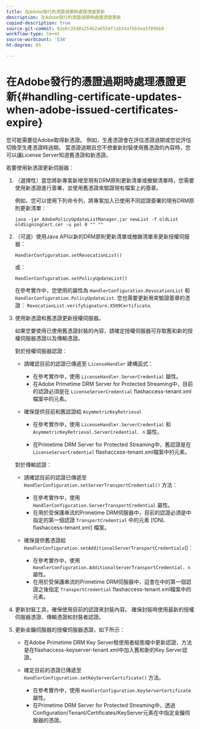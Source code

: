 ```yaml
---
title: 在Adobe發行的憑證過期時處理憑證更新
description: 在Adobe發行的憑證過期時處理憑證更新
copied-description: true
source-git-commit: 02ebc3548a254b2a6554f1ab34afbb3ea5f09bb8
workflow-type: tm+mt
source-wordcount: '534'
ht-degree: 0%

---
```


# 在Adobe發行的憑證過期時處理憑證更新{#handling-certificate-updates-when-adobe-issued-certificates-expire}

您可能需要從Adobe取得新憑證。 例如，生產憑證會在評估憑證過期或您從評估切換至生產憑證時過期。 當憑證過期且您不想重新封裝使用舊憑證的內容時，您可以讓License Server知道舊憑證和新憑證。

若要使用新憑證更新伺服器：

1. （選擇性）當您將新專案新增至現有DRM原則更新清單或撤銷清單時，您需要使用新憑證進行簽署，並使用舊憑證來驗證現有檔案上的簽章。

   例如，您可以使用下列命令列，將專案加入已使用不同認證簽署的現有DRM原則更新清單：

   ```
   java -jar AdobePolicyUpdateListManager.jar newList -f oldList oldSigningCert.cer -u pol 0 "" ""
   ```

1. （可選）使用Java API以新的DRM原則更新清單或撤銷清單來更新授權伺服器：

   ```
   HandlerConfiguration.setRevocationList() 
   ```

   或：

   ```
   HandlerConfiguration.setPolicyUpdateList()
   ```

   在參考實作中，您使用的屬性為 `HandlerConfiguration.RevocationList` 和 `HandlerConfiguration.PolicyUpdateList`. 您也需要更新用來驗證簽章的憑證： `RevocationList.verifySignature.X509Certificate`.

1. 使用新憑證和舊憑證更新授權伺服器。

   如果您要使用已使用舊憑證封裝的內容，請確定授權伺服器可存取舊和新的授權伺服器憑證以及傳輸憑證。

   對於授權伺服器認證：

   * 請確認目前的認證已傳遞至 `LicenseHandler` 建構函式：

      * 在參考實作中，使用 `LicenseHandler.ServerCredential` 屬性。
      * 在Adobe Primetime DRM Server for Protected Streaming中，目前的認證必須是在 `LicenseServerCredential` flashaccess-tenant.xml檔案中的元素。

   * 確保提供目前和舊認證給 `AsymmetricKeyRetrieval`

      * 在參考實作中，使用 `LicenseHandler.ServerCredential` 和 `AsymmetricKeyRetrieval.ServerCredential. n` 屬性。

      * 在Primetime DRM Server for Protected Streaming中，舊認證是在 `LicenseServerCredential` flashaccess-tenant.xml檔案中的元素。

   對於傳輸認證：

   * 請確認目前的認證已傳遞至 `HandlerConfiguration.setServerTransportCredential()` 方法：

      * 在參考實作中，使用 `HandlerConfiguration.ServerTransportCredential` 屬性。
      * 在用於受保護串流的Primetime DRM伺服器中，目前的認證必須是中指定的第一個認證 `TransportCredential` 中的元素 [!DNL flashaccess-tenant.xml] 檔案。

   * 確保提供舊憑證給 `HandlerConfiguration.setAdditionalServerTransportCredentials`()：

      * 在參考實作中，使用 `HandlerConfiguration.AdditionalServerTransportCredential. n` 屬性。
      * 在用於受保護串流的Primetime DRM伺服器中，這會在中的第一個認證之後指定 `TransportCredential` flashaccess-tenant.xml檔案中的元素。

1. 更新封裝工具，確保使用目前的認證來封裝內容。 確保封裝時使用最新的授權伺服器憑證、傳輸憑證和封裝者認證。
1. 更新金鑰伺服器的授權伺服器憑證，如下所示：

   * 在Adobe Primetime DRM Key Server租使用者組態檔中更新認證，方法是在flashaccess-keyserver-tenant.xml中加入舊和新的Key Server認證。
   * 確定目前的憑證已傳遞至 `HandlerConfiguration.setKeyServerCertificate()` 方法。

      * 在參考實作中，使用 `HandlerConfiguration.KeyServerCertificate` 屬性。
      * 在Primetime DRM Server for Protected Streaming中，透過Configuration/Tenant/Certificates/KeyServer元素在中指定金鑰伺服器的憑證。
